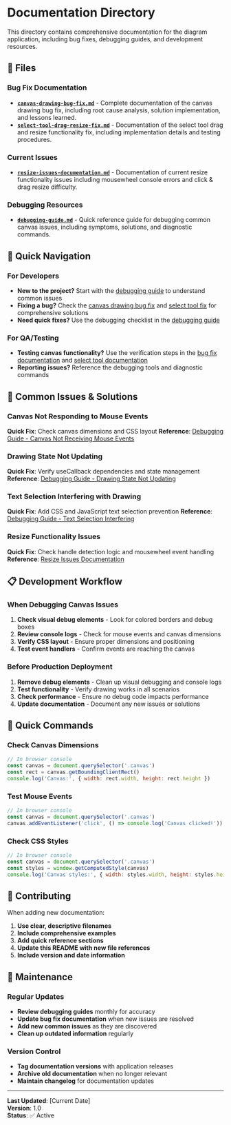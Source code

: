 # Documentation Directory

This directory contains comprehensive documentation for the diagram application, including bug fixes, debugging guides, and development resources.

## 📁 Files

### Bug Fix Documentation
- **[`canvas-drawing-bug-fix.md`](./canvas-drawing-bug-fix.md)** - Complete documentation of the canvas drawing bug fix, including root cause analysis, solution implementation, and lessons learned.
- **[`select-tool-drag-resize-fix.md`](./select-tool-drag-resize-fix.md)** - Documentation of the select tool drag and resize functionality fix, including implementation details and testing procedures.

### Current Issues
- **[`resize-issues-documentation.md`](./resize-issues-documentation.md)** - Documentation of current resize functionality issues including mousewheel console errors and click & drag resize difficulty.

### Debugging Resources
- **[`debugging-guide.md`](./debugging-guide.md)** - Quick reference guide for debugging common canvas issues, including symptoms, solutions, and diagnostic commands.

## 🎯 Quick Navigation

### For Developers
- **New to the project?** Start with the [debugging guide](./debugging-guide.md) to understand common issues
- **Fixing a bug?** Check the [canvas drawing bug fix](./canvas-drawing-bug-fix.md) and [select tool fix](./select-tool-drag-resize-fix.md) for comprehensive solutions
- **Need quick fixes?** Use the debugging checklist in the [debugging guide](./debugging-guide.md)

### For QA/Testing
- **Testing canvas functionality?** Use the verification steps in the [bug fix documentation](./canvas-drawing-bug-fix.md) and [select tool documentation](./select-tool-drag-resize-fix.md)
- **Reporting issues?** Reference the debugging tools and diagnostic commands

## 🔧 Common Issues & Solutions

### Canvas Not Responding to Mouse Events
**Quick Fix**: Check canvas dimensions and CSS layout
**Reference**: [Debugging Guide - Canvas Not Receiving Mouse Events](./debugging-guide.md#issue-canvas-not-receiving-mouse-events)

### Drawing State Not Updating
**Quick Fix**: Verify useCallback dependencies and state management
**Reference**: [Debugging Guide - Drawing State Not Updating](./debugging-guide.md#issue-drawing-state-not-updating)

### Text Selection Interfering with Drawing
**Quick Fix**: Add CSS and JavaScript text selection prevention
**Reference**: [Debugging Guide - Text Selection Interfering](./debugging-guide.md#issue-text-selection-interfering)

### Resize Functionality Issues
**Quick Fix**: Check handle detection logic and mousewheel event handling
**Reference**: [Resize Issues Documentation](./resize-issues-documentation.md)

## 📋 Development Workflow

### When Debugging Canvas Issues
1. **Check visual debug elements** - Look for colored borders and debug boxes
2. **Review console logs** - Check for mouse events and canvas dimensions
3. **Verify CSS layout** - Ensure proper dimensions and positioning
4. **Test event handlers** - Confirm events are reaching the canvas

### Before Production Deployment
1. **Remove debug elements** - Clean up visual debugging and console logs
2. **Test functionality** - Verify drawing works in all scenarios
3. **Check performance** - Ensure no debug code impacts performance
4. **Update documentation** - Document any new issues or solutions

## 🚀 Quick Commands

### Check Canvas Dimensions
```javascript
// In browser console
const canvas = document.querySelector('.canvas')
const rect = canvas.getBoundingClientRect()
console.log('Canvas:', { width: rect.width, height: rect.height })
```

### Test Mouse Events
```javascript
// In browser console
const canvas = document.querySelector('.canvas')
canvas.addEventListener('click', () => console.log('Canvas clicked!'))
```

### Check CSS Styles
```javascript
// In browser console
const canvas = document.querySelector('.canvas')
const styles = window.getComputedStyle(canvas)
console.log('Canvas styles:', { width: styles.width, height: styles.height })
```

## 📝 Contributing

When adding new documentation:
1. **Use clear, descriptive filenames**
2. **Include comprehensive examples**
3. **Add quick reference sections**
4. **Update this README with new file references**
5. **Include version and date information**

## 🔄 Maintenance

### Regular Updates
- **Review debugging guides** monthly for accuracy
- **Update bug fix documentation** when new issues are resolved
- **Add new common issues** as they are discovered
- **Clean up outdated information** regularly

### Version Control
- **Tag documentation versions** with application releases
- **Archive old documentation** when no longer relevant
- **Maintain changelog** for documentation updates

---

**Last Updated**: [Current Date]  
**Version**: 1.0  
**Status**: ✅ Active 